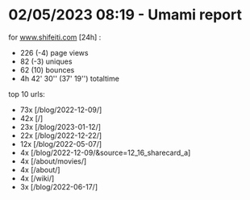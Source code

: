 # 02/05/2023 08:19 - Umami report
for www.shifeiti.com [24h] :

 - 226 (-4) page views
 - 82 (-3) uniques
 - 62 (10) bounces
 - 4h 42' 30'' (37' 19'') totaltime


top 10 urls:
 - 73x [/blog/2022-12-09/]
 - 42x [/]
 - 23x [/blog/2023-01-12/]
 - 22x [/blog/2022-12-22/]
 - 12x [/blog/2022-05-07/]
 - 4x [/blog/2022-12-09/&source=12_16_sharecard_a]
 - 4x [/about/movies/]
 - 4x [/about/]
 - 4x [/wiki/]
 - 3x [/blog/2022-06-17/]


